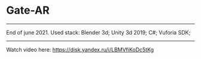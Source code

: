 # Gate-AR
**************
End of june 2021.
Used stack:
Blender 3d;
Unity 3d 2019;
C#;
Vuforia SDK;
**************
Watch video here:
https://disk.yandex.ru/i/LBMVfiKoDc5tKg

